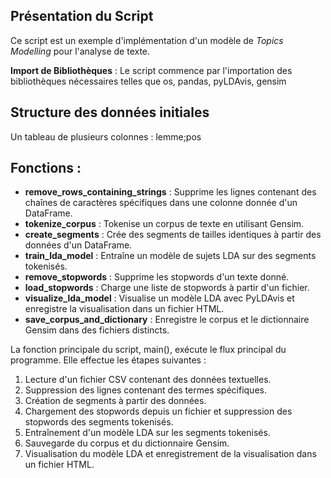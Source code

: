 
## Présentation du Script

Ce script est un exemple d'implémentation d'un modèle de *Topics Modelling*  pour l'analyse de texte.

**Import de Bibliothèques** : Le script commence par l'importation des bibliothèques nécessaires telles que os, pandas, pyLDAvis, gensim

## Structure des données initiales 
Un tableau de plusieurs colonnes : lemme;pos

##  Fonctions :

- **remove_rows_containing_strings** : Supprime les lignes contenant des chaînes de caractères spécifiques dans une colonne donnée d'un DataFrame.
- **tokenize_corpus** : Tokenise un corpus de texte en utilisant Gensim.
- **create_segments** : Crée des segments de tailles identiques à partir des données d'un DataFrame.
- **train_lda_model** : Entraîne un modèle de sujets LDA sur des segments tokenisés.
- **remove_stopwords** : Supprime les stopwords d'un texte donné.
- **load_stopwords** : Charge une liste de stopwords à partir d'un fichier.
- **visualize_lda_model** : Visualise un modèle LDA avec PyLDAvis et enregistre la visualisation dans un fichier HTML.
- **save_corpus_and_dictionary** : Enregistre le corpus et le dictionnaire Gensim dans des fichiers distincts.


La fonction principale du script, main(), exécute le flux principal du programme. Elle effectue les étapes suivantes :

1. Lecture d'un fichier CSV contenant des données textuelles.
2. Suppression des lignes contenant des termes spécifiques.
3. Création de segments à partir des données.
4. Chargement des stopwords depuis un fichier et suppression des stopwords des segments tokenisés.
5. Entraînement d'un modèle LDA sur les segments tokenisés.
6. Sauvegarde du corpus et du dictionnaire Gensim.
7. Visualisation du modèle LDA et enregistrement de la visualisation dans un fichier HTML.


